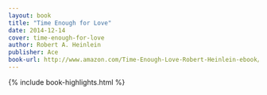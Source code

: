 ```yaml
---
layout: book
title: "Time Enough for Love"
date: 2014-12-14
cover: time-enough-for-love
author: Robert A. Heinlein
publisher: Ace
book-url: http://www.amazon.com/Time-Enough-Love-Robert-Heinlein-ebook/dp/B004IYITXE/
---
```


{% include book-highlights.html %}
